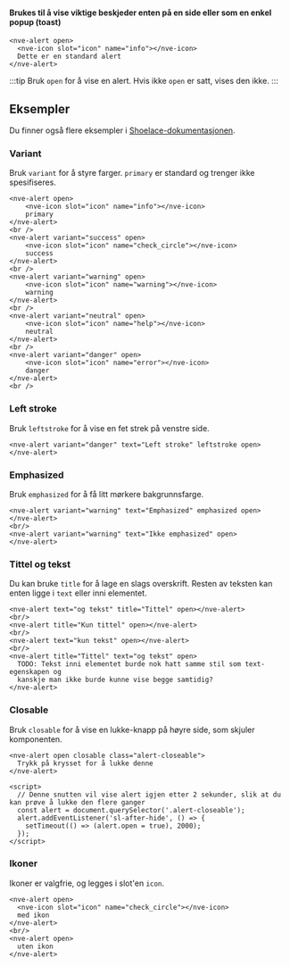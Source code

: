#### Brukes til å vise viktige beskjeder enten på en side eller som en enkel popup (toast)

```html:preview
<nve-alert open>
  <nve-icon slot="icon" name="info"></nve-icon>
  Dette er en standard alert
</nve-alert>
```

:::tip
Bruk `open` for å vise en alert. Hvis ikke `open` er satt, vises den ikke.
:::

## Eksempler

Du finner også flere eksempler i [Shoelace-dokumentasjonen](https://shoelace.style/components/alert).

### Variant

Bruk `variant` for å styre farger. `primary` er standard og trenger ikke spesifiseres.

```html:preview
<nve-alert open>
    <nve-icon slot="icon" name="info"></nve-icon>
    primary
</nve-alert>
<br />
<nve-alert variant="success" open>
    <nve-icon slot="icon" name="check_circle"></nve-icon>
    success
</nve-alert>
<br />
<nve-alert variant="warning" open>
    <nve-icon slot="icon" name="warning"></nve-icon>
    warning
</nve-alert>
<br />
<nve-alert variant="neutral" open>
    <nve-icon slot="icon" name="help"></nve-icon>
    neutral
</nve-alert>
<br />
<nve-alert variant="danger" open>
    <nve-icon slot="icon" name="error"></nve-icon>
    danger
</nve-alert>
<br />
```

### Left stroke

Bruk `leftstroke` for å vise en fet strek på venstre side.

```html:preview
<nve-alert variant="danger" text="Left stroke" leftstroke open>
</nve-alert>
```

### Emphasized

Bruk `emphasized` for å få litt mørkere bakgrunnsfarge.

```html:preview
<nve-alert variant="warning" text="Emphasized" emphasized open>
</nve-alert>
<br/>
<nve-alert variant="warning" text="Ikke emphasized" open>
</nve-alert>
```

### Tittel og tekst

Du kan bruke `title` for å lage en slags overskrift. Resten av teksten kan enten ligge i `text` eller inni elementet.

```html:preview
<nve-alert text="og tekst" title="Tittel" open></nve-alert>
<br/>
<nve-alert title="Kun tittel" open></nve-alert>
<br/>
<nve-alert text="kun tekst" open></nve-alert>
<br/>
<nve-alert title="Tittel" text="og tekst" open>
  TODO: Tekst inni elementet burde nok hatt samme stil som text-egenskapen og
  kanskje man ikke burde kunne vise begge samtidig?
</nve-alert>
```

### Closable

Bruk `closable` for å vise en lukke-knapp på høyre side, som skjuler komponenten.

```html:preview
<nve-alert open closable class="alert-closeable">
  Trykk på krysset for å lukke denne
</nve-alert>

<script>
  // Denne snutten vil vise alert igjen etter 2 sekunder, slik at du kan prøve å lukke den flere ganger
  const alert = document.querySelector('.alert-closeable');
  alert.addEventListener('sl-after-hide', () => {
    setTimeout(() => (alert.open = true), 2000);
  });
</script>
```

### Ikoner

Ikoner er valgfrie, og legges i slot'en `icon`.

```html:preview
<nve-alert open>
  <nve-icon slot="icon" name="check_circle"></nve-icon>
  med ikon
</nve-alert>
<br/>
<nve-alert open>
  uten ikon
</nve-alert>
```
